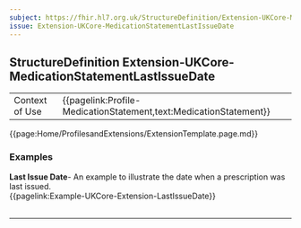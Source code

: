 ```yaml
---
subject: https://fhir.hl7.org.uk/StructureDefinition/Extension-UKCore-MedicationStatementLastIssueDate
issue: Extension-UKCore-MedicationStatementLastIssueDate
---
```

## StructureDefinition Extension-UKCore-MedicationStatementLastIssueDate

<table id="addToTranspose">
<tr><td>Context of Use</td>
<td>{{pagelink:Profile-MedicationStatement,text:MedicationStatement}}</td>
</tr>
</table>

{{page:Home/ProfilesandExtensions/ExtensionTemplate.page.md}}

<div id="Examples" class="tabcontent">
  <h3>Examples</h3>
  <b>Last Issue Date</b>- An example to illustrate the date when a prescription was last issued.<br>
  {{pagelink:Example-UKCore-Extension-LastIssueDate}}
  <br><br>
</div>

---